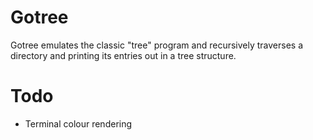 # Gotree

Gotree emulates the classic "tree" program and recursively traverses a directory and printing its entries out in a tree structure.

# Todo

- Terminal colour rendering

